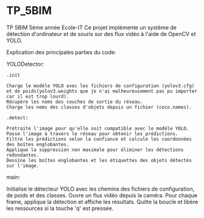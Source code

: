 # TP_5BIM
TP 5BIM 5ème année Ecole-IT
Ce projet implémente un système de détection d'ordinateur et de souris sur des flux vidéo à l'aide de OpenCV et YOLO.

Explication des principales parties du code:

YOLODetector:
	
    .init
    
    Charge le modèle YOLO avec les fichiers de configuration (yolov3.cfg) et de poids(yolov3.weights que je n'ai malheureusement pas pu importer car il est trop lourd).
    Récupère les noms des couches de sortie du réseau.
    Charge les noms des classes d'objets depuis un fichier (coco.names).
    
    .detect:
    
    Prétraite l'image pour qu'elle soit compatible avec le modèle YOLO.
    Passe l'image à travers le réseau pour obtenir les prédictions.
    Filtre les prédictions selon la confiance et calcule les coordonnées des boîtes englobantes.
    Applique la suppression non maximale pour éliminer les détections redondantes.
    Dessine les boîtes englobantes et les étiquettes des objets détectés sur l'image.


main:

Initialise le détecteur YOLO avec les chemins des fichiers de configuration, de poids et des classes.
Ouvre un flux vidéo depuis la caméra.
Pour chaque frame, applique la détection et affiche les résultats.
Quitte la boucle et libère les ressources si la touche 'q' est pressée.
